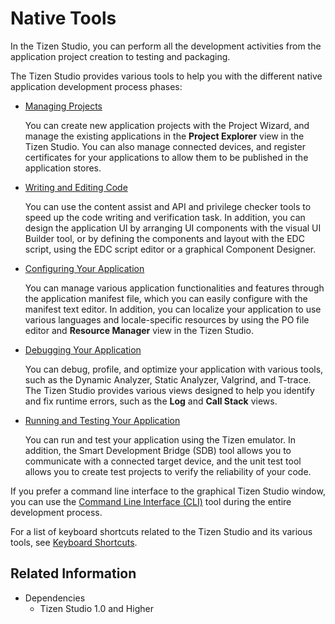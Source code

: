 # Native Tools

In the Tizen Studio, you can perform all the development activities from the application project creation to testing and packaging.

The Tizen Studio provides various tools to help you with the different native application development process phases:

- [Managing Projects](managing-projects.md)

  You can create new application projects with the Project Wizard, and manage the existing applications in the **Project Explorer** view in the Tizen Studio. You can also manage connected devices, and register certificates for your applications to allow them to be published in the application stores.

- [Writing and Editing Code](coding.md)

  You can use the content assist and API and privilege checker tools to speed up the code writing and verification task. In addition, you can design the application UI by arranging UI components with the visual UI Builder tool, or by defining the components and layout with the EDC script, using the EDC script editor or a graphical Component Designer.

- [Configuring Your Application](configuring.md)

  You can manage various application functionalities and features through the application manifest file, which you can easily configure with the manifest text editor. In addition, you can localize your application to use various languages and locale-specific resources by using the PO file editor and **Resource Manager** view in the Tizen Studio.

- [Debugging Your Application](debugging.md)

  You can debug, profile, and optimize your application with various tools, such as the Dynamic Analyzer, Static Analyzer, Valgrind, and T-trace. The Tizen Studio provides various views designed to help you identify and fix runtime errors, such as the **Log** and **Call Stack** views.

- [Running and Testing Your Application](running-testing.md)

  You can run and test your application using the Tizen emulator. In addition, the Smart Development Bridge (SDB) tool allows you to communicate with a connected target device, and the unit test tool allows you to create test projects to verify the reliability of your code.

If you prefer a command line interface to the graphical Tizen Studio window, you can use the [Command Line Interface (CLI)](../common-tools/command-line-interface.md) tool during the entire development process.

For a list of keyboard shortcuts related to the Tizen Studio and its various tools, see [Keyboard Shortcuts](../common-tools/keyboard-shortcuts.md).

## Related Information
* Dependencies
  - Tizen Studio 1.0 and Higher
